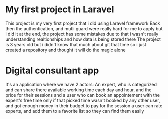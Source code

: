 # My first project in Laravel

This project is my very first project that i did using Laravel framework
Back then the authentication, and mutli guard were really hard for me to apply but i did it at the end, the project has some mistakes due to that i wasn't really understanding realtionships and how data is being stored there
The project is 3 years old but i didn't know that much about git that time so i just created a repository and thought it will do the magic alone

# Digital consultant app

It's an application where we have 2 actors:
An expert, who is categorized and can share there available working time each day and hour, and the price for their sessions
and a user who can book an appointement with the expert's free time only if that picked time wasn't booked by any other user, and got enough money in their budget to pay for the session
a user can rate experts, and add them to a favorite list so they can find them easily





